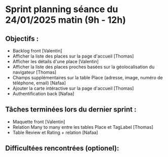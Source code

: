 # Sprint planning séance du 24/01/2025 matin (9h - 12h)

## Objectifs :

- Backlog front [Valentin]
- Afficher la liste des places sur la page d'accueil [Thomas]
- Afficher les détails d'une place [Valentin]
- Afficher la liste des places proches basées sur la géolocalisation du navigateur [Thomas]
- Champs supplémentaires sur la table Place (adresse, image, numéro de téléphone, email) [Nafaa]
- Ajouter la carte intéractive sur la page d'accueil [Thomas]
- Authentification back [Nafaa]

## Tâches terminées lors du dernier sprint :

- Maquette front [Valentin]
- Relation Many to many entre les tables Place et TagLabel [Thomas]
- Table Review et Rating + relation [Nafaa]

## Difficultées rencontrées (optionel):
